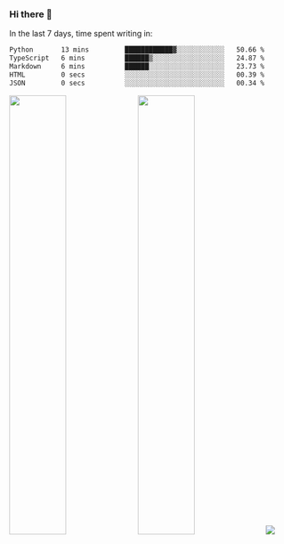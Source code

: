 ### Hi there 👋

In the last 7 days, time spent writing in:

<!--START_SECTION:waka-->

```txt
Python       13 mins         ████████████▓░░░░░░░░░░░░   50.66 %
TypeScript   6 mins          ██████▒░░░░░░░░░░░░░░░░░░   24.87 %
Markdown     6 mins          ██████░░░░░░░░░░░░░░░░░░░   23.73 %
HTML         0 secs          ░░░░░░░░░░░░░░░░░░░░░░░░░   00.39 %
JSON         0 secs          ░░░░░░░░░░░░░░░░░░░░░░░░░   00.34 %
```

<!--END_SECTION:waka-->

<img src="https://wakatime.com/share/@jimtje/5d0c92de-08f8-4a72-8f2f-6a9693d1e318.svg" width=45% height=45%> <img src="https://wakatime.com/share/@jimtje/501498ae-bda5-4da7-a89d-b40bcdd5556d.svg" width=45% height=45%>
![](https://hit.yhype.me/github/profile?user_id=43537315)
